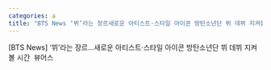```yaml
---
categories: a
title: "BTS News ‘뷔’라는 장르새로운 아티스트·스타일 아이콘 방탄소년단 뷔 데뷔 지켜볼 시간  뷰어스"
---
```

[BTS News] ‘뷔’라는 장르...새로운 아티스트·스타일 아이콘 방탄소년단 뷔 데뷔 지켜볼 시간&nbsp;&nbsp;뷰어스